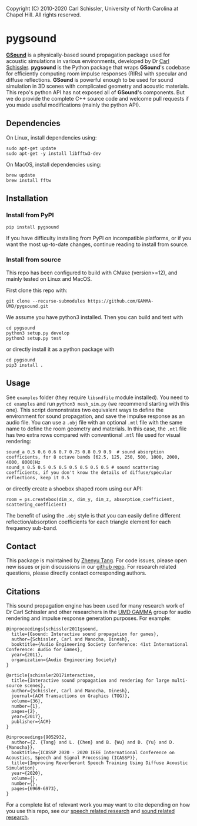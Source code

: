 Copyright (C) 2010-2020 Carl Schissler, University of North Carolina at Chapel Hill.
All rights reserved.

pygsound
=====

[**GSound**](http://gamma.cs.unc.edu/GSOUND/) is a physically-based sound propagation package used for acoustic simulations in various environments, developed by Dr [Carl Schissler](http://www.linkedin.com/in/carl-schissler-a56aab30). **pygsound** is the Python package that wraps **GSound**'s codebase for efficiently computing room impulse responses (RIRs) with specular and diffuse reflections. **GSound** is powerful enough to be used for sound simulation in 3D scenes with complicated geometry and acoustic materials. This repo's python API has not exposed all of **GSound**'s components. But we do provide the complete C++ source code and welcome pull requests if you made useful modifications (mainly the python API).

Dependencies
--------
On Linux, install dependencies using:
```
sudo apt-get update
sudo apt-get -y install libfftw3-dev
```

On MacOS, install dependencies using:
```
brew update
brew install fftw
```

Installation
--------
### Install from PyPI
```
pip install pygsound
```
If you have difficulty installing from PyPI on incompatible platforms, or if you want the most up-to-date changes, continue reading to install from source.
### Install from source
This repo has been configured to build with CMake (version>=12), and mainly tested on Linux and MacOS.

First clone this repo with:
```
git clone --recurse-submodules https://github.com/GAMMA-UMD/pygsound.git
``` 
We assume you have python3 installed. Then you can build and test with
```
cd pygsound
python3 setup.py develop
python3 setup.py test
```
or directly install it as a python package with
```
cd pygsound
pip3 install .
```

Usage
--------

See `examples` folder (they require `libsndfile` module installed). You need to `cd examples` and run `python3 mesh_sim.py` (we recommend starting with this one). This script demonstrates two equivalent ways to define the environment for sound propagation, and save the impulse response as an audio file. You can use a `.obj` file with an optional `.mtl` file with the same name to define the room geometry and materials. In this case, the `.mtl` file has two extra rows compared with conventional `.mtl` file used for visual rendering:
```
sound_a 0.5 0.6 0.6 0.7 0.75 0.8 0.9 0.9  # sound absorption coefficients, for 8 octave bands [62.5, 125, 250, 500, 1000, 2000, 4000, 8000]Hz
sound_s 0.5 0.5 0.5 0.5 0.5 0.5 0.5 0.5 # sound scattering coefficients, if you don't know the details of diffuse/specular reflections, keep it 0.5
```
or directly create a shoebox shaped room using our API:
```
room = ps.createbox(dim_x, dim_y, dim_z, absorption_coefficient, scattering_coefficient)
```
The benefit of using the `.obj` style is that you can easily define different reflection/absorption coefficients for each triangle element for each frequency sub-band.

Contact
--------
This package is maintained by [Zhenyu Tang](https://royjames.github.io/zhy/). For code issues, please open new issues or join discussions in our [github repo](https://github.com/GAMMA-UMD/pygsound). For research related questions, please directly contact corresponding authors.

Citations
--------

This sound propagation engine has been used for many research work of Dr Carl Schissler and other researchers in the [UMD GAMMA](https://gamma.umd.edu) group for audio rendering and impulse response generation purposes. For example:
```
@inproceedings{schissler2011gsound,
  title={Gsound: Interactive sound propagation for games},
  author={Schissler, Carl and Manocha, Dinesh},
  booktitle={Audio Engineering Society Conference: 41st International Conference: Audio for Games},
  year={2011},
  organization={Audio Engineering Society}
}

@article{schissler2017interactive,
  title={Interactive sound propagation and rendering for large multi-source scenes},
  author={Schissler, Carl and Manocha, Dinesh},
  journal={ACM Transactions on Graphics (TOG)},
  volume={36},
  number={1},
  pages={2},
  year={2017},
  publisher={ACM}
}

@inproceedings{9052932,
  author={Z. {Tang} and L. {Chen} and B. {Wu} and D. {Yu} and D. {Manocha}},  
  booktitle={ICASSP 2020 - 2020 IEEE International Conference on Acoustics, Speech and Signal Processing (ICASSP)},  
  title={Improving Reverberant Speech Training Using Diffuse Acoustic Simulation},   
  year={2020},  
  volume={},  
  number={},  
  pages={6969-6973},
}
```
For a complete list of relevant work you may want to cite depending on how you use this repo, see our [speech related research](https://gamma.umd.edu/researchdirections/speech/main) and [sound related research](https://gamma.umd.edu/researchdirections/sound/main).

